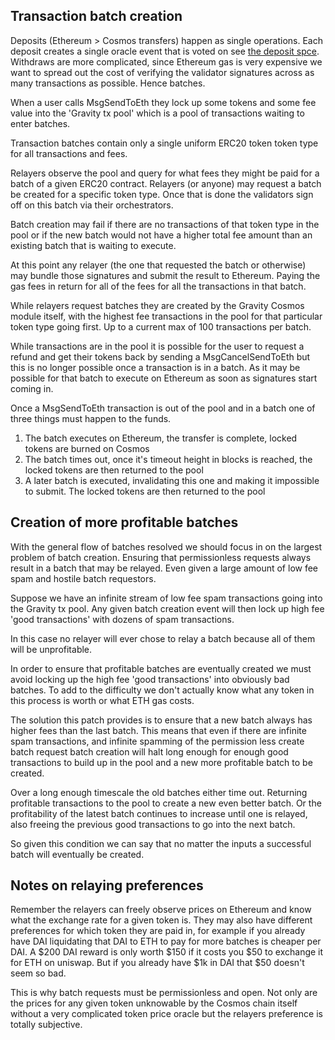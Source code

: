## Transaction batch creation

Deposits (Ethereum > Cosmos transfers) happen as single operations. Each deposit creates a single oracle event that is voted on see [the deposit spce](deposit-spec.md). Withdraws are more complicated, since Ethereum gas is very expensive we want to spread out the cost of verifying the validator signatures across as many transactions as possible. Hence batches.

When a user calls MsgSendToEth they lock up some tokens and some fee value into the 'Gravity tx pool' which is a pool of transactions waiting to enter batches.

Transaction batches contain only a single uniform ERC20 token token type for all transactions and fees.

Relayers observe the pool and query for what fees they might be paid for a batch of a given ERC20 contract. Relayers (or anyone) may request a batch be created for a specific token type. Once that is done the validators sign off on this batch via their orchestrators.

Batch creation may fail if there are no transactions of that token type in the pool or if the new batch would not have a higher total fee amount than an existing batch that is waiting to execute.

At this point any relayer (the one that requested the batch or otherwise) may bundle those signatures and submit the result to Ethereum. Paying the gas fees in return for all of the fees for all the transactions in that batch.

While relayers request batches they are created by the Gravity Cosmos module itself, with the highest fee transactions in the pool for that particular token type going first. Up to a current max of 100 transactions per batch.

While transactions are in the pool it is possible for the user to request a refund and get their tokens back by sending a MsgCancelSendToEth but this is no longer possible once a transaction is in a batch. As it may be possible for that batch to execute on Ethereum as soon as signatures start coming in.

Once a MsgSendToEth transaction is out of the pool and in a batch one of three things must happen to the funds.

1. The batch executes on Ethereum, the transfer is complete, locked tokens are burned on Cosmos
2. The batch times out, once it's timeout height in blocks is reached, the locked tokens are then returned to the pool
3. A later batch is executed, invalidating this one and making it impossible to submit. The locked tokens are then returned to the pool

## Creation of more profitable batches

With the general flow of batches resolved we should focus in on the largest problem of batch creation. Ensuring that permissionless requests always result in a batch that may be relayed. Even given a large amount of low fee spam and hostile batch requestors.

Suppose we have an infinite stream of low fee spam transactions going
into the Gravity tx pool. Any given batch creation event will then lock
up high fee 'good transactions' with dozens of spam transactions.

In this case no relayer will ever chose to relay a batch because all of
them will be unprofitable.

In order to ensure that profitable batches are eventually created we
must avoid locking up the high fee 'good transactions' into obviously
bad batches. To add to the difficulty we don't actually know what any
token in this process is worth or what ETH gas costs.

The solution this patch provides is to ensure that a new batch always
has higher fees than the last batch. This means that even if there are
infinite spam transactions, and infinite spamming of the permission less
create batch request batch creation will halt long enough for enough
good transactions to build up in the pool and a new more profitable
batch to be created.

Over a long enough timescale the old batches either time out. Returning
profitable transactions to the pool to create a new even better batch. Or
the profitability of the latest batch continues to increase until one is
relayed, also freeing the previous good transactions to go into the next
batch.

So given this condition we can say that no matter the inputs a
successful batch will eventually be created.

## Notes on relaying preferences

Remember the relayers can freely observe prices on Ethereum and know what the exchange rate for a given token is. They may also have different preferences for which token they are paid in, for example if you already have DAI liquidating that DAI to ETH to pay for more batches is cheaper per DAI. A $200 DAI reward is only worth $150 if it costs you $50 to exchange it for ETH on uniswap. But if you already have $1k in DAI that $50 doesn't seem so bad.

This is why batch requests must be permissionless and open. Not only are the prices for any given token unknowable by the Cosmos chain itself without a very complicated token price oracle but the relayers preference is totally subjective.
